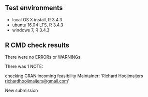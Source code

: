 ## Test environments
* local OS X install, R 3.4.3
* ubuntu 16.04 LTS, R 3.4.3
* windows 7,  R 3.4.3

## R CMD check results
There were no ERRORs or WARNINGs.

There was 1 NOTE:

checking CRAN incoming feasibility
   Maintainer: ‘Richard Hooijmaijers <richardhooijmaijers@gmail.com>’

   New submission

